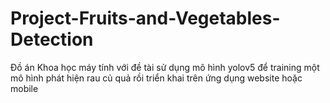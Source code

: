 # Project-Fruits-and-Vegetables-Detection
Đồ án Khoa học máy tính với đề tài sử dụng mô hình yolov5 để training một mô hình phát hiện rau củ quả rồi triển khai trên ứng dụng website hoặc mobile 
